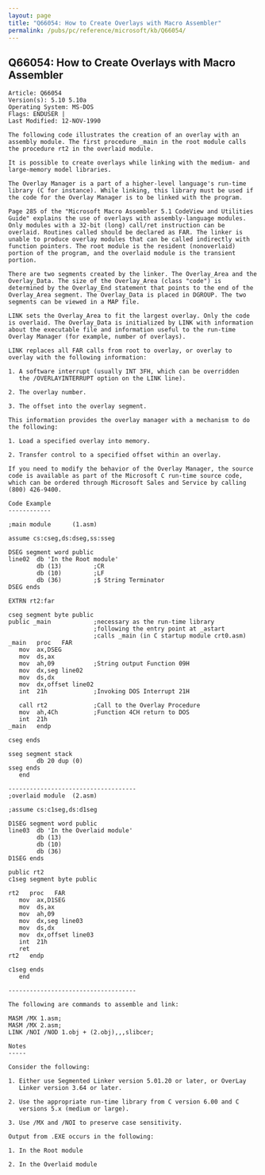 ```yaml
---
layout: page
title: "Q66054: How to Create Overlays with Macro Assembler"
permalink: /pubs/pc/reference/microsoft/kb/Q66054/
---
```


## Q66054: How to Create Overlays with Macro Assembler

	Article: Q66054
	Version(s): 5.10 5.10a
	Operating System: MS-DOS
	Flags: ENDUSER |
	Last Modified: 12-NOV-1990
	
	The following code illustrates the creation of an overlay with an
	assembly module. The first procedure _main in the root module calls
	the procedure rt2 in the overlaid module.
	
	It is possible to create overlays while linking with the medium- and
	large-memory model libraries.
	
	The Overlay Manager is a part of a higher-level language's run-time
	library (C for instance). While linking, this library must be used if
	the code for the Overlay Manager is to be linked with the program.
	
	Page 285 of the "Microsoft Macro Assembler 5.1 CodeView and Utilities
	Guide" explains the use of overlays with assembly-language modules.
	Only modules with a 32-bit (long) call/ret instruction can be
	overlaid. Routines called should be declared as FAR. The linker is
	unable to produce overlay modules that can be called indirectly with
	function pointers. The root module is the resident (nonoverlaid)
	portion of the program, and the overlaid module is the transient
	portion.
	
	There are two segments created by the linker. The Overlay_Area and the
	Overlay_Data. The size of the Overlay_Area (class "code") is
	determined by the Overlay_End statement that points to the end of the
	Overlay_Area segment. The Overlay_Data is placed in DGROUP. The two
	segments can be viewed in a MAP file.
	
	LINK sets the Overlay_Area to fit the largest overlay. Only the code
	is overlaid. The Overlay_Data is initialized by LINK with information
	about the executable file and information useful to the run-time
	Overlay Manager (for example, number of overlays).
	
	LINK replaces all FAR calls from root to overlay, or overlay to
	overlay with the following information:
	
	1. A software interrupt (usually INT 3FH, which can be overridden
	   the /OVERLAYINTERRUPT option on the LINK line).
	
	2. The overlay number.
	
	3. The offset into the overlay segment.
	
	This information provides the overlay manager with a mechanism to do
	the following:
	
	1. Load a specified overlay into memory.
	
	2. Transfer control to a specified offset within an overlay.
	
	If you need to modify the behavior of the Overlay Manager, the source
	code is available as part of the Microsoft C run-time source code,
	which can be ordered through Microsoft Sales and Service by calling
	(800) 426-9400.
	
	Code Example
	------------
	
	;main module      (1.asm)
	
	assume cs:cseg,ds:dseg,ss:sseg
	
	DSEG segment word public
	line02  db 'In the Root module'
	        db (13)         ;CR
	        db (10)         ;LF
	        db (36)         ;$ String Terminator
	DSEG ends
	
	EXTRN rt2:far
	
	cseg segment byte public
	public _main            ;necessary as the run-time library
	                        ;following the entry point at _astart
	                        ;calls _main (in C startup module crt0.asm)
	_main   proc   FAR
	   mov  ax,DSEG
	   mov  ds,ax
	   mov  ah,09           ;String output Function 09H
	   mov  dx,seg line02
	   mov  ds,dx
	   mov  dx,offset line02
	   int  21h             ;Invoking DOS Interrupt 21H
	
	   call rt2             ;Call to the Overlay Procedure
	   mov  ah,4Ch          ;Function 4CH return to DOS
	   int  21h
	_main   endp
	
	cseg ends
	
	sseg segment stack
	        db 20 dup (0)
	sseg ends
	   end
	
	------------------------------------
	;overlaid module  (2.asm)
	
	;assume cs:c1seg,ds:d1seg
	
	D1SEG segment word public
	line03  db 'In the Overlaid module'
	        db (13)
	        db (10)
	        db (36)
	D1SEG ends
	
	public rt2
	c1seg segment byte public
	
	rt2   proc   FAR
	   mov  ax,D1SEG
	   mov  ds,ax
	   mov  ah,09
	   mov  dx,seg line03
	   mov  ds,dx
	   mov  dx,offset line03
	   int  21h
	   ret
	rt2   endp
	
	c1seg ends
	   end
	
	------------------------------------
	
	The following are commands to assemble and link:
	
	MASM /MX 1.asm;
	MASM /MX 2.asm;
	LINK /NOI /NOD 1.obj + (2.obj),,,slibcer;
	
	Notes
	-----
	
	Consider the following:
	
	1. Either use Segmented Linker version 5.01.20 or later, or OverLay
	   Linker version 3.64 or later.
	
	2. Use the appropriate run-time library from C version 6.00 and C
	   versions 5.x (medium or large).
	
	3. Use /MX and /NOI to preserve case sensitivity.
	
	Output from .EXE occurs in the following:
	
	1. In the Root module
	
	2. In the Overlaid module
